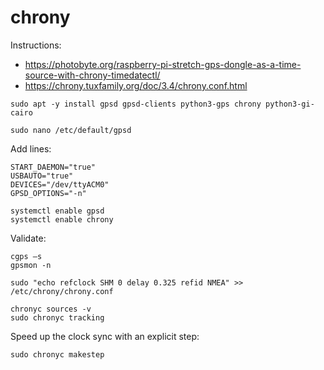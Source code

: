 # chrony

Instructions:
* https://photobyte.org/raspberry-pi-stretch-gps-dongle-as-a-time-source-with-chrony-timedatectl/
* https://chrony.tuxfamily.org/doc/3.4/chrony.conf.html

```
sudo apt -y install gpsd gpsd-clients python3-gps chrony python3-gi-cairo
```

```
sudo nano /etc/default/gpsd
```

Add lines:

```
START_DAEMON="true"
USBAUTO="true"
DEVICES="/dev/ttyACM0"
GPSD_OPTIONS="-n"
```

```
systemctl enable gpsd
systemctl enable chrony
```

Validate:

```
cgps –s
gpsmon -n
```

```
sudo "echo refclock SHM 0 delay 0.325 refid NMEA" >> /etc/chrony/chrony.conf
```

```
chronyc sources -v
sudo chronyc tracking
```

Speed up the clock sync with an explicit step:

```
sudo chronyc makestep
```
